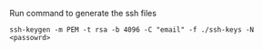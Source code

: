Run command to generate the ssh files
```
ssh-keygen -m PEM -t rsa -b 4096 -C "email" -f ./ssh-keys -N <passowrd>
```